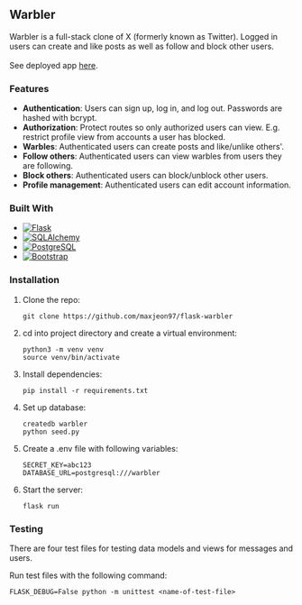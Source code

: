 <!-- ABOUT THE PROJECT -->
## Warbler

<!-- [![Product Name Screen Shot][product-screenshot]](https://example.com) -->

Warbler is a full-stack clone of X (formerly known as Twitter).
Logged in users can create and like posts as well as follow and block other users.
<br/>
<br/>
See deployed app <a href="https://warbler-max-jeon.onrender.com">here</a>.

### Features
* __Authentication__: Users can sign up, log in, and log out. Passwords are hashed with bcrypt.
* __Authorization__: Protect routes so only authorized users can view. E.g. restrict profile view from accounts a user has blocked.
* __Warbles__: Authenticated users can create posts and like/unlike others'.
* __Follow others__: Authenticated users can view warbles from users they are following.
* __Block others__: Authenticated users can block/unblock other users.
* __Profile management__: Authenticated users can edit account information.


### Built With
* [![Flask][Flask.com]][Flask-url]
* [![SQLAlchemy][SQLAlchemy.com]][SQLAlchemy-url]
* [![PostgreSQL][PostgreSQL.com]][PostgreSQL-url]
* [![Bootstrap][Bootstrap.com]][Bootstrap-url]



<!-- SET UP -->
### Installation

1. Clone the repo:
   ```
   git clone https://github.com/maxjeon97/flask-warbler
   ```
2. cd into project directory and create a virtual environment:
   ```
   python3 -m venv venv
   source venv/bin/activate
   ```
3. Install dependencies:
   ```
   pip install -r requirements.txt
   ```
 4. Set up database:
    ```
    createdb warbler
    python seed.py
    ```
5. Create a .env file with following variables:
    ```
    SECRET_KEY=abc123
    DATABASE_URL=postgresql:///warbler
    ```
6. Start the server:
    ```
    flask run
    ```



<!-- TESTING EXAMPLES -->
### Testing

There are four test files for testing data models and views for messages and users.

Run test files with the following command:

```
FLASK_DEBUG=False python -m unittest <name-of-test-file>
```



<!-- MARKDOWN LINKS & IMAGES -->
<!-- https://www.markdownguide.org/basic-syntax/#reference-style-links -->
[contributors-shield]: https://img.shields.io/github/contributors/othneildrew/Best-README-Template.svg?style=for-the-badge
[contributors-url]: https://github.com/othneildrew/Best-README-Template/graphs/contributors
[forks-shield]: https://img.shields.io/github/forks/othneildrew/Best-README-Template.svg?style=for-the-badge
[forks-url]: https://github.com/othneildrew/Best-README-Template/network/members
[stars-shield]: https://img.shields.io/github/stars/othneildrew/Best-README-Template.svg?style=for-the-badge
[stars-url]: https://github.com/othneildrew/Best-README-Template/stargazers
[issues-shield]: https://img.shields.io/github/issues/othneildrew/Best-README-Template.svg?style=for-the-badge
[issues-url]: https://github.com/othneildrew/Best-README-Template/issues
[license-shield]: https://img.shields.io/github/license/othneildrew/Best-README-Template.svg?style=for-the-badge
[license-url]: https://github.com/othneildrew/Best-README-Template/blob/master/LICENSE.txt
[linkedin-shield]: https://img.shields.io/badge/-LinkedIn-black.svg?style=for-the-badge&logo=linkedin&colorB=555
[linkedin-url]: https://linkedin.com/in/othneildrew
[product-screenshot]: images/screenshot.png
[React.js]: https://img.shields.io/badge/React-20232A?style=for-the-badge&logo=react&logoColor=61DAFB
[React-url]: https://reactjs.org/
[Bootstrap.com]: https://img.shields.io/badge/Bootstrap-563D7C?style=for-the-badge&logo=bootstrap&logoColor=white
[Bootstrap-url]: https://getbootstrap.com
[Flask.com]: https://img.shields.io/badge/Flask-000000?style=for-the-badge&logo=flask&logoColor=white
[Flask-url]: https://flask.palletsprojects.com/en/3.0.x/
[PostgreSQL.com]: https://img.shields.io/badge/PostgreSQL-4169E1?style=for-the-badge&logo=postgresql&logoColor=white
[PostgreSQL-url]: https://www.postgresql.org/
[SQLAlchemy.com]: https://img.shields.io/badge/SQLAlchemy-D71F00?style=for-the-badge&logo=sqlalchemy&logoColor=white
[SQLAlchemy-url]: https://www.sqlalchemy.org/
